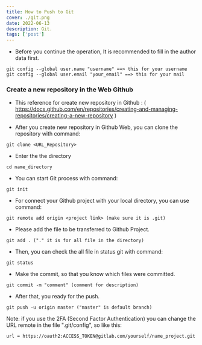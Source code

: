 ```yaml
---
title: How to Push to Git
cover: ./git.png
date: 2022-06-13
description: Git.
tags: ['post']
---
```


- Before you continue the operation, It is recommended to fill in the author data first.
```
git config --global user.name "username" ==> this for your username
git config --global user.email "your_email" ==> this for your mail
```
### Create a new repository in the Web Github

- This reference for create new repository in Github :
( https://docs.github.com/en/repositories/creating-and-managing-repositories/creating-a-new-repository )

- After you create new repository in Github Web, you can clone the repository with command:
```
git clone <URL_Repository>
```

- Enter the the directory
```
cd name_directory
```

- You can start Git process with command:

```
git init
```

- For connect your Github project with your local directory, you can use command:
```
git remote add origin <project link> (make sure it is .git)
```

- Please add the file to be transferred to Github Project.
```
git add . ("." it is for all file in the directory)
```

- Then, you can check the all file in status git with command:
```
git status
```

-  Make the commit, so that you know which files were committed.
```
git commit -m "comment" (comment for description)
```

- After that, you ready for the push.
```
git push -u origin master ("master" is default branch)
```

Note: if you use the 2FA (Second Factor Authentication) you can change the URL remote in the file ".git/config", so like this:
```
url = https://oauth2:ACCESS_TOKEN@gitlab.com/yourself/name_project.git
```

